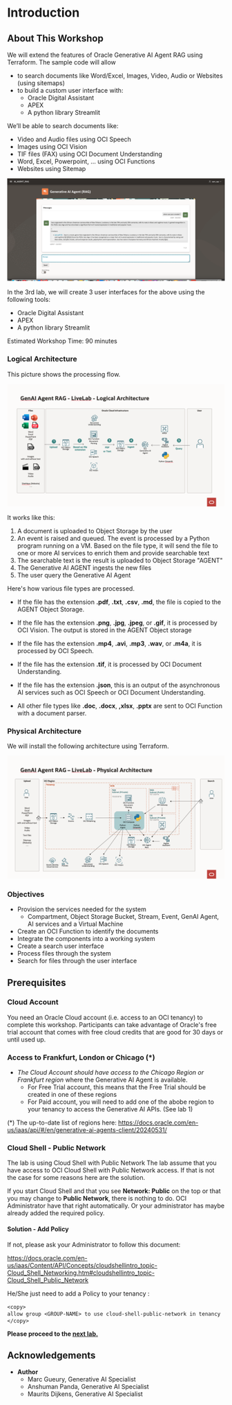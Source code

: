 
# Introduction

## About This Workshop
We will extend the features of Oracle Generative AI Agent RAG using Terraform. The sample code will allow 
- to search documents like Word/Excel, Images, Video, Audio or Websites (using sitemaps)
- to build a custom user interface with: 
    - Oracle Digital Assistant
    - APEX
    - A python library Streamlit  

We’ll be able to search documents like:
- Video and Audio files using OCI Speech
- Images using OCI Vision
- TIF files (FAX) using OCI Document Understanding
- Word, Excel, Powerpoint, ... using OCI Functions
- Websites using Sitemap 

![Screenshot](images/when-was-jazz-created.png)

In the 3rd lab, we will create 3 user interfaces for the above using the following tools:
- Oracle Digital Assistant
- APEX
- A python library Streamlit  
  
Estimated Workshop Time: 90 minutes

### Logical Architecture

This picture shows the processing flow.

![Architecture](images/logical-architecture.png)

It works like this:
1. A document is uploaded to Object Storage by the user
1. An event is raised and queued. The event is processed by a Python program running on a VM. Based on the file type, it will send the file to one or more AI services to enrich them and provide searchable text
1. The searchable text is the result is uploaded to Object Storage "AGENT"
1. The Generative AI AGENT ingests the new files
1. The user query the Generative AI Agent

Here's how various file types are processed.

- If the file has the extension **.pdf**, **.txt**, **.csv**, **.md**, the file is copied to the AGENT Object Storage.

- If the file has the extension **.png**, **.jpg**, **.jpeg**, or **.gif**, it is processed by OCI Vision. The output is stored in the AGENT Object storage 

- If the file has the extension **.mp4**, **.avi**, **.mp3**, **.wav**, or **.m4a**, it is processed by OCI Speech.

- If the file has the extension **.tif**, it is processed by OCI Document Understanding.

- If the file has the extension **.json**, this is an output of the asynchronous AI services such as OCI Speech or OCI Document Understanding. 

- All other file types like **.doc**, **.docx**, **,xlsx**, **.pptx** are sent to OCI Function with a document parser.

### Physical Architecture

We will install the following architecture using Terraform.

![Integration](images/physical-architecture.png)

### Objectives

- Provision the services needed for the system
    - Compartment, Object Storage Bucket, Stream, Event, GenAI Agent, AI services and a Virtual Machine
- Create an OCI Function to identify the documents
- Integrate the components into a working system
- Create a search user interface
- Process files through the system
- Search for files through the user interface

## Prerequisites
### Cloud Account
You need an Oracle Cloud account (i.e. access to an OCI tenancy) to complete this workshop. Participants can take advantage of Oracle's free trial account that comes with free cloud credits that are good for 30 days or until used up. 

### Access to Frankfurt, London or Chicago (*)
- *The Cloud Account should have access to the Chicago Region or Frankfurt region* where the Generative AI Agent is available.
    - For Free Trial account, this means that the Free Trial should be created in one of these regions
    - For Paid account, you will need to add one of the abobe region to your tenancy to access the Generative AI APIs. (See lab 1) 

(*) The up-to-date list of regions here: https://docs.oracle.com/en-us/iaas/api/#/en/generative-ai-agents-client/20240531/ 

### Cloud Shell - Public Network

The lab is using Cloud Shell with Public Network
The lab assume that you have access to OCI Cloud Shell with Public Network access.
If that is not the case for some reasons here are the solution.

If you start Cloud Shell and that you see **Network: Public** on the top or that you may change to **Public Network**, there is nothing to do.
OCI Administrator have that right automatically. Or your administrator has maybe already added the required policy.

#### Solution - Add Policy

If not, please ask your Administrator to follow this document:

https://docs.oracle.com/en-us/iaas/Content/API/Concepts/cloudshellintro_topic-Cloud_Shell_Networking.htm#cloudshellintro_topic-Cloud_Shell_Public_Network

He/She just need to add a Policy to your tenancy :

```
<copy>
allow group <GROUP-NAME> to use cloud-shell-public-network in tenancy
</copy>
```

**Please proceed to the [next lab.](#next)**

## Acknowledgements 

- **Author**
    - Marc Gueury, Generative AI Specialist
    - Anshuman Panda, Generative AI Specialist
    - Maurits Dijkens, Generative AI Specialist